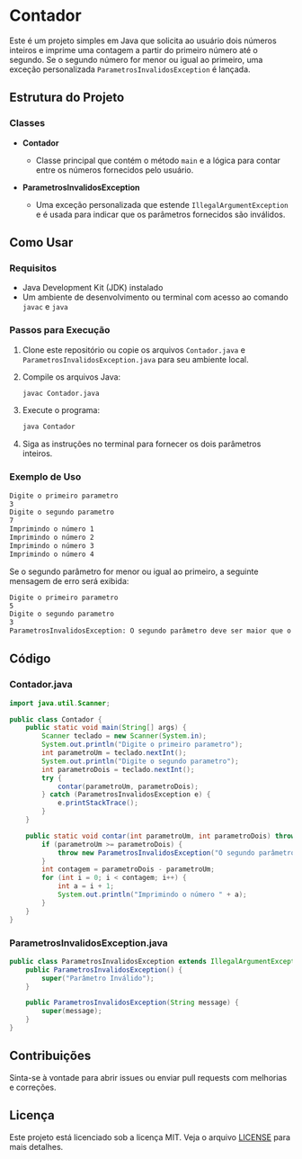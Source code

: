 # Contador

Este é um projeto simples em Java que solicita ao usuário dois números inteiros e imprime uma contagem a partir do primeiro número até o segundo. Se o segundo número for menor ou igual ao primeiro, uma exceção personalizada `ParametrosInvalidosException` é lançada.

## Estrutura do Projeto

### Classes

- **Contador**
  - Classe principal que contém o método `main` e a lógica para contar entre os números fornecidos pelo usuário.
  
- **ParametrosInvalidosException**
  - Uma exceção personalizada que estende `IllegalArgumentException` e é usada para indicar que os parâmetros fornecidos são inválidos.

## Como Usar

### Requisitos

- Java Development Kit (JDK) instalado
- Um ambiente de desenvolvimento ou terminal com acesso ao comando `javac` e `java`

### Passos para Execução

1. Clone este repositório ou copie os arquivos `Contador.java` e `ParametrosInvalidosException.java` para seu ambiente local.
2. Compile os arquivos Java:

    ```sh
    javac Contador.java
    ```

3. Execute o programa:

    ```sh
    java Contador
    ```

4. Siga as instruções no terminal para fornecer os dois parâmetros inteiros.

### Exemplo de Uso

```sh
Digite o primeiro parametro
3
Digite o segundo parametro
7
Imprimindo o número 1
Imprimindo o número 2
Imprimindo o número 3
Imprimindo o número 4
```

Se o segundo parâmetro for menor ou igual ao primeiro, a seguinte mensagem de erro será exibida:

```sh
Digite o primeiro parametro
5
Digite o segundo parametro
3
ParametrosInvalidosException: O segundo parâmetro deve ser maior que o primeiro
```

## Código

### Contador.java

```java
import java.util.Scanner;

public class Contador {
    public static void main(String[] args) {
        Scanner teclado = new Scanner(System.in);
        System.out.println("Digite o primeiro parametro");
        int parametroUm = teclado.nextInt();
        System.out.println("Digite o segundo parametro");
        int parametroDois = teclado.nextInt();
        try {
            contar(parametroUm, parametroDois);
        } catch (ParametrosInvalidosException e) {
            e.printStackTrace();
        }
    }

    public static void contar(int parametroUm, int parametroDois) throws ParametrosInvalidosException {
        if (parametroUm >= parametroDois) {
            throw new ParametrosInvalidosException("O segundo parâmetro deve ser maior que o primeiro");
        }
        int contagem = parametroDois - parametroUm;
        for (int i = 0; i < contagem; i++) {
            int a = i + 1;
            System.out.println("Imprimindo o número " + a);
        }
    }
}
```

### ParametrosInvalidosException.java

```java
public class ParametrosInvalidosException extends IllegalArgumentException {
    public ParametrosInvalidosException() {
        super("Parâmetro Inválido");
    }

    public ParametrosInvalidosException(String message) {
        super(message);
    }
}
```

## Contribuições

Sinta-se à vontade para abrir issues ou enviar pull requests com melhorias e correções.

## Licença

Este projeto está licenciado sob a licença MIT. Veja o arquivo [LICENSE](LICENSE) para mais detalhes.

